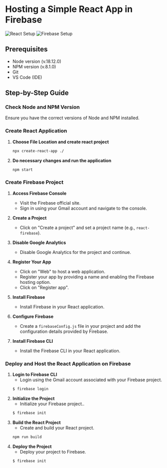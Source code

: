 # Hosting a Simple React App in Firebase

![React Setup](https://i.makeagif.com/media/11-21-2022/imisbt.gif)
![Firebase Setup](https://media1.giphy.com/media/S3QB5UrHpH4Kq5wsax/giphy.gif?cid=6c09b9525xn79z24avrteh50tjvfej4cr0swpuoei3fexfmf&ep=v1_gifs_search&rid=giphy.gif&ct=g)

## Prerequisites
- Node version (v.18.12.0)
- NPM version (v.8.1.0)
- Git
- VS Code (IDE)

## Step-by-Step Guide

### Check Node and NPM Version
Ensure you have the correct versions of Node and NPM installed.

### Create React Application

1. **Choose File Location and create react project**
   ```sh
   npx create-react-app ./

2. **Do necessary changes and run the application**
   ```sh
   npm start


### Create Firebase Project

1. **Access Firebase Console**
   - Visit the Firebase official site.
   - Sign in using your Gmail account and navigate to the console.

2. **Create a Project**
   - Click on "Create a project" and set a project name (e.g., `react-firebase`).

3. **Disable Google Analytics**
   - Disable Google Analytics for the project and continue.

4. **Register Your App**
   - Click on "Web" to host a web application.
   - Register your app by providing a name and enabling the Firebase hosting option.
   - Click on "Register app".

5. **Install Firebase**
   - Install Firebase in your React application.

6. **Configure Firebase**
   - Create a `firebaseConfig.js` file in your project and add the configuration details provided by Firebase.

7. **Install Firebase CLI**
   - Install the Firebase CLI in your React application.

### Deploy and Host the React Application on Firebase

1. **Login to Firebase CLI**
   - Login using the Gmail account associated with your Firebase project.
   ```sh
   $ firebase login

2. **Initialize the Project**
   - Initialize your Firebase project..
   ```sh
   $ firebase init

3. **Build the React Project**
   - Create and build your React project.
   ```sh
   npm run build

4. **Deploy the Project**
   - Deploy your project to Firebase.
   ```sh
   $ firebase init
